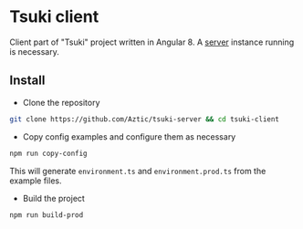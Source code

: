 # Tsuki client

Client part of "Tsuki" project written in Angular 8. A [server](https://github.com/Aztic/tsuki-server) instance running is necessary.

## Install
- Clone the repository
```sh
git clone https://github.com/Aztic/tsuki-server && cd tsuki-client
```
- Copy config examples and configure them as necessary
```sh
npm run copy-config
```
This will generate `environment.ts` and `environment.prod.ts` from the example files.

- Build the project
```
npm run build-prod
```

